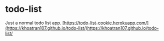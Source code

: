 # todo-list
Just a normal todo list app.
[https://todo-list-cookie.herokuapp.com/](https://khoatran107.github.io/todo-list/)https://khoatran107.github.io/todo-list/
